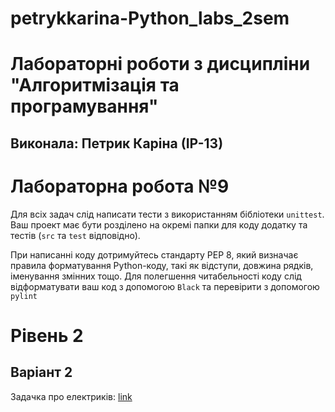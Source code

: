 # petrykkarina-Python_labs_2sem
# Лабораторні роботи з дисципліни "Алгоритмізація та програмування"
## Виконала: Петрик Каріна (ІР-13)
# Лабораторна робота №9
Для всіх задач слід написати тести з використанням бібліотеки `unittest`.  Ваш проект має бути розділено на окремі папки для коду додатку та тестів (`src` та `test` відповідно).

При написанні коду дотримуйтесь стандарту PEP 8, який визначає правила форматування Python-коду, такі як відступи, довжина рядків, іменування змінних тощо. Для полегшення читабельності коду слід відформатувати ваш код з допомогою  `Black` та перевірити з допомогою `pylint`


# Рівень 2
## Варіант 2
Задачка про електриків: [link](https://docs.google.com/document/d/1TJ6auZEUuUiYWaDT1jDXW1Md2jqYgz_N/edit#heading=h.gjdgxs)
